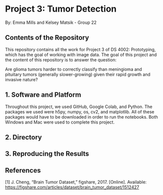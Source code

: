 # Project 3: Tumor Detection 
By: Emma Mills and Kelsey Matsik - Group 22 


## Contents of the Repository 
This repository contains all the work for Project 3 of DS 4002: Prototyping, which has the goal of working with image data. The goal of this project and the content of this repository is to answer the question:

Are glioma tumors harder to correctly classify than meningioma and pituitary tumors (generally slower-growing) given their rapid growth and invasive nature? 

## 1. Software and Platform 
Throughout this project, we used GitHub, Google Colab, and Python. The packages we used were h5py, numpy, os, cv2, and matplotlib. All of these packages would have to be downloaded in order to run the notebooks. Both Windows and Mac were used to complete this project.

## 2. Directory 


## 3. Reproducing the Results

## References  
[1] J. Cheng, “Brain Tumor Dataset,” figshare, 2017. [Online]. Available: <https://figshare.com/articles/dataset/brain_tumor_dataset/1512427>
